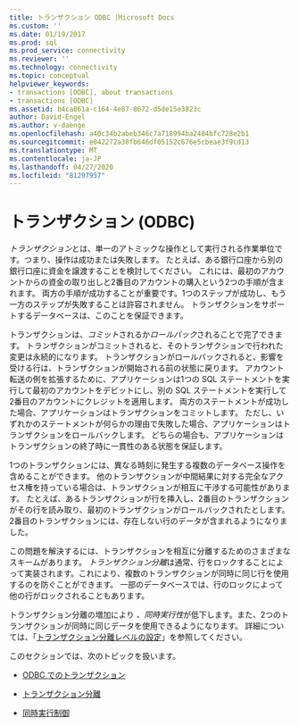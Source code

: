 ```yaml
---
title: トランザクション ODBC |Microsoft Docs
ms.custom: ''
ms.date: 01/19/2017
ms.prod: sql
ms.prod_service: connectivity
ms.reviewer: ''
ms.technology: connectivity
ms.topic: conceptual
helpviewer_keywords:
- transactions [ODBC], about transactions
- transactions [ODBC]
ms.assetid: b4ca861a-c164-4e87-8672-d5de15e3823c
author: David-Engel
ms.author: v-daenge
ms.openlocfilehash: a40c34b2abeb346c7a718994ba2484bfc728e2b1
ms.sourcegitcommit: e042272a38fb646df05152c676e5cbeae3f9cd13
ms.translationtype: MT
ms.contentlocale: ja-JP
ms.lasthandoff: 04/27/2020
ms.locfileid: "81297957"
---
```

# <a name="transactions-odbc"></a>トランザクション (ODBC)
*トランザクション*とは、単一のアトミックな操作として実行される作業単位です。つまり、操作は成功または失敗します。 たとえば、ある銀行口座から別の銀行口座に資金を譲渡することを検討してください。 これには、最初のアカウントからの資金の取り出しと2番目のアカウントの購入という2つの手順が含まれます。 両方の手順が成功することが重要です。1つのステップが成功し、もう一方のステップが失敗することは許容されません。 トランザクションをサポートするデータベースは、このことを保証できます。  
  
 トランザクションは、*コミット*されるか*ロールバック*されることで完了できます。 トランザクションがコミットされると、そのトランザクションで行われた変更は永続的になります。 トランザクションがロールバックされると、影響を受ける行は、トランザクションが開始される前の状態に戻ります。 アカウント転送の例を拡張するために、アプリケーションは1つの SQL ステートメントを実行して最初のアカウントをデビットにし、別の SQL ステートメントを実行して2番目のアカウントにクレジットを適用します。 両方のステートメントが成功した場合、アプリケーションはトランザクションをコミットします。 ただし、いずれかのステートメントが何らかの理由で失敗した場合、アプリケーションはトランザクションをロールバックします。 どちらの場合も、アプリケーションはトランザクションの終了時に一貫性のある状態を保証します。  
  
 1つのトランザクションには、異なる時刻に発生する複数のデータベース操作を含めることができます。 他のトランザクションが中間結果に対する完全なアクセス権を持っている場合は、トランザクションが相互に干渉する可能性があります。 たとえば、あるトランザクションが行を挿入し、2番目のトランザクションがその行を読み取り、最初のトランザクションがロールバックされたとします。 2番目のトランザクションには、存在しない行のデータが含まれるようになりました。  
  
 この問題を解決するには、トランザクションを相互に分離するためのさまざまなスキームがあります。 *トランザクション分離*は通常、行をロックすることによって実装されます。これにより、複数のトランザクションが同時に同じ行を使用するのを防ぐことができます。 一部のデータベースでは、行のロックによって他の行がロックされることもあります。  
  
 トランザクション分離の増加により *、同時実行性*が低下します。また、2つのトランザクションが同時に同じデータを使用できるようになります。 詳細については、「[トランザクション分離レベルの設定](../../../odbc/reference/develop-app/setting-the-transaction-isolation-level.md)」を参照してください。  
  
 このセクションでは、次のトピックを扱います。  
  
-   [ODBC でのトランザクション](../../../odbc/reference/develop-app/transactions-in-odbc-odbc.md)  
  
-   [トランザクション分離](../../../odbc/reference/develop-app/transaction-isolation.md)  
  
-   [同時実行制御](../../../odbc/reference/develop-app/concurrency-control.md)
